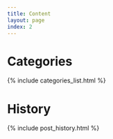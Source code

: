 ```yaml
---
title: Content
layout: page
index: 2
---
```


<div class="floating">
<h1>Categories</h1>
{% include categories_list.html %}
</div>
<div class="floating">
<h1>History</h1>
{% include post_history.html %}
</div>
